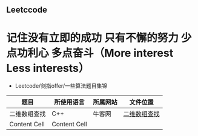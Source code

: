 ## Leetccode
# 记住没有立即的成功 只有不懈的努力 少点功利心 多点奋斗（More interest Less interests） 

* Leetcode/剑指offer/一些算法题目集锦

|题目|所使用语言|所属网站|文件位置|
|-------------|-----------|---------|------|
|二维数组查找|C++|牛客网|[二维数组查找](/牛客网/PrintMatrix.cpp)|
|Content Cell|Content Cell||

